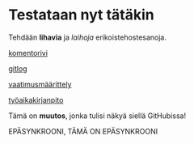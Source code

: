 # Testataan nyt tätäkin
Tehdään **lihavia** ja *laihoja* erikoistehostesanoja.

[komentorivi](https://github.com/PaavoAhola/ot-harjoitustyo/blob/master/laskarit/viikko1/komentorivi.txt)

[gitlog](https://github.com/PaavoAhola/ot-harjoitustyo/blob/master/laskarit/viikko1/gitlog.txt)

[vaatimusmäärittely](https://github.com/PaavoAhola/ot-harjoitustyo/blob/master/dokumentaatio/vaatimusmaarittely.md)

[työaikakirjanpito](https://github.com/PaavoAhola/ot-harjoitustyo/blob/master/dokumentaatio/tyoaikakirjanpito.md)

Tämä on **muutos**, jonka tulisi näkyä siellä GitHubissa!


EPÄSYNKROONI, TÄMÄ ON EPÄSYNKROONI
